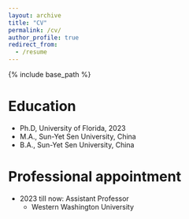 ```yaml
---
layout: archive
title: "CV"
permalink: /cv/
author_profile: true
redirect_from:
  - /resume
---
```


{% include base_path %}

Education
======
* Ph.D,  University of Florida, 2023
* M.A.,  Sun-Yet Sen University, China
* B.A.,  Sun-Yet Sen University, China

Professional appointment
======
* 2023 till now: Assistant Professor
  * Western Washington University
  
